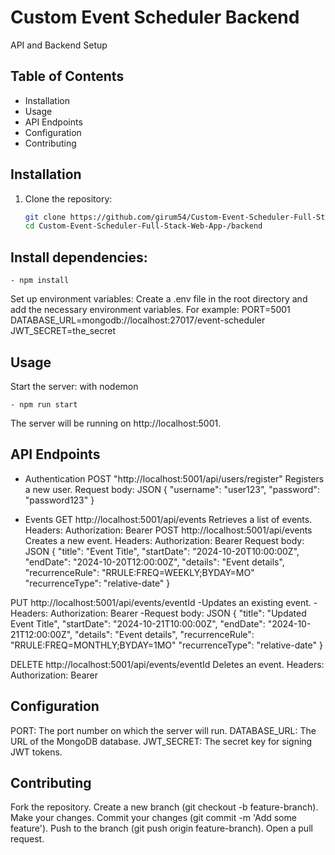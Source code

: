 # Custom Event Scheduler Backend

API and Backend Setup

## Table of Contents

- Installation
- Usage
- API Endpoints
- Configuration
- Contributing

## Installation

1. Clone the repository:
   ```bash
   git clone https://github.com/girum54/Custom-Event-Scheduler-Full-Stack-Web-App-.git
   cd Custom-Event-Scheduler-Full-Stack-Web-App-/backend
   ```

## Install dependencies:

    - npm install

Set up environment variables: Create a .env file in the root directory and add the necessary environment variables. For example:
PORT=5001
DATABASE_URL=mongodb://localhost:27017/event-scheduler
JWT_SECRET=the_secret

## Usage

Start the server: with nodemon

    - npm run start

The server will be running on http://localhost:5001.

## API Endpoints

- Authentication
  POST "http://localhost:5001/api/users/register"
  Registers a new user.
  Request body:
  JSON
  {
  "username": "user123",
  "password": "password123"
  }

- Events
  GET http://localhost:5001/api/events
  Retrieves a list of events.
  Headers: Authorization: Bearer <token>
  POST http://localhost:5001/api/events
  Creates a new event.
  Headers: Authorization: Bearer <token>
  Request body:
  JSON
  {
  "title": "Event Title",
  "startDate": "2024-10-20T10:00:00Z",
  "endDate": "2024-10-20T12:00:00Z",
  "details": "Event details",
  "recurrenceRule": "RRULE:FREQ=WEEKLY;BYDAY=MO"
  "recurrenceType": "relative-date"
  }

PUT http://localhost:5001/api/events/eventId
-Updates an existing event.
-Headers: Authorization: Bearer <token>
-Request body:
JSON
{
"title": "Updated Event Title",
"startDate": "2024-10-21T10:00:00Z",
"endDate": "2024-10-21T12:00:00Z",
"details": "Event details",
"recurrenceRule": "RRULE:FREQ=MONTHLY;BYDAY=1MO"
"recurrenceType": "relative-date"
}

DELETE http://localhost:5001/api/events/eventId
Deletes an event.
Headers: Authorization: Bearer <token>

## Configuration

PORT: The port number on which the server will run.
DATABASE_URL: The URL of the MongoDB database.
JWT_SECRET: The secret key for signing JWT tokens.

## Contributing

Fork the repository.
Create a new branch (git checkout -b feature-branch).
Make your changes.
Commit your changes (git commit -m 'Add some feature').
Push to the branch (git push origin feature-branch).
Open a pull request.
